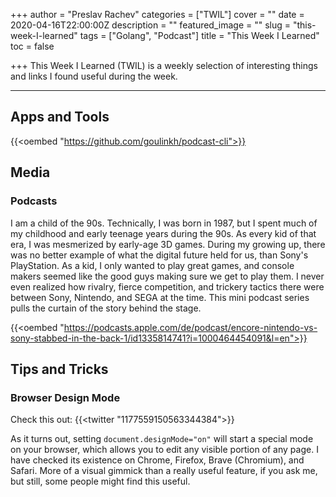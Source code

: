 +++
author = "Preslav Rachev"
categories = ["TWIL"]
cover = ""
date = 2020-04-16T22:00:00Z
description = ""
featured_image = ""
slug = "this-week-I-learned"
tags = ["Golang", "Podcast"]
title = "This Week I Learned"
toc = false

+++
This Week I Learned (TWIL) is a weekly selection of interesting things and links I found useful during the week.

***

## Apps and Tools

{{<oembed "https://github.com/goulinkh/podcast-cli">}}

## Media

### Podcasts

I am a child of the 90s. Technically, I was born in 1987, but I spent much of my childhood and early teenage years during the 90s. As every kid of that era, I was mesmerized by early-age 3D games. During my growing up, there was no better example of what the digital future held for us, than Sony's PlayStation. As a kid, I only wanted to play great games, and console makers seemed like the good guys making sure we get to play them. I never even realized how rivalry, fierce competition, and trickery tactics there were between Sony, Nintendo, and SEGA at the time. This mini podcast series pulls the curtain of the story behind the stage.

{{<oembed "https://podcasts.apple.com/de/podcast/encore-nintendo-vs-sony-stabbed-in-the-back-1/id1335814741?i=1000464454091&l=en">}}

## Tips and Tricks

### Browser Design Mode
Check this out:
{{<twitter "1177559150563344384">}}

As it turns out, setting `document.designMode="on"` will start a special mode on your browser, which allows you to edit any visible portion of any page. I have checked its existence on Chrome, Firefox, Brave (Chromium), and Safari. More of a visual gimmick than a really useful feature, if you ask me, but still, some people might find this useful.